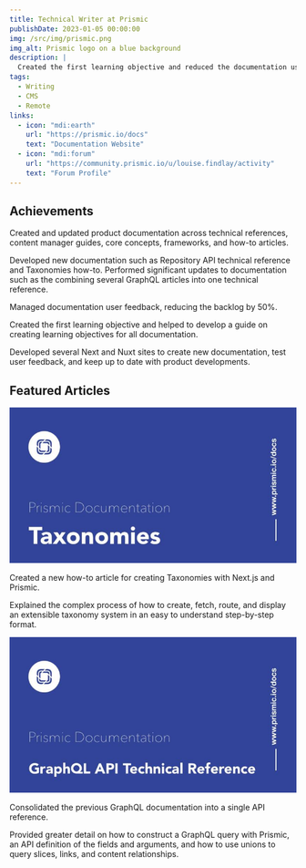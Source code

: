 ```yaml
---
title: Technical Writer at Prismic
publishDate: 2023-01-05 00:00:00
img: /src/img/prismic.png
img_alt: Prismic logo on a blue background
description: |
  Created the first learning objective and reduced the documentation user feedback backlog by 50%.
tags:
  - Writing
  - CMS
  - Remote
links:
  - icon: "mdi:earth"
    url: "https://prismic.io/docs"
    text: "Documentation Website"
  - icon: "mdi:forum"
    url: "https://community.prismic.io/u/louise.findlay/activity"
    text: "Forum Profile"
---
```


## Achievements

Created and updated product documentation across technical references, content manager guides, core concepts, frameworks, and how-to articles.

Developed new documentation such as Repository API technical reference and Taxonomies how-to. Performed significant updates to documentation such as the combining several GraphQL articles into one technical reference.

Managed documentation user feedback, reducing the backlog by 50%.

Created the first learning objective and helped to develop a guide on creating learning objectives for all documentation.

Developed several Next and Nuxt sites to create new documentation, test user feedback, and keep up to date with product developments.

## Featured Articles

<a href="https://prismic.io/docs/taxonomies-nextjs" target="_blank">![Create Taxonomies with Next.js](../../img/taxonomies-prismic.jpg)</a>

Created a new how-to article for creating Taxonomies with Next.js and Prismic.

Explained the complex process of how to create, fetch, route, and display an extensible taxonomy system in an easy to understand step-by-step format.

<a href="https://prismic.io/docs/graphql-technical-reference" target="_blank">![GraphQL API Technical Reference](../../img/graphql-prismic.jpg)</a>

Consolidated the previous GraphQL documentation into a single API reference.

Provided greater detail on how to construct a GraphQL query with Prismic, an API definition of the fields and arguments, and how to use unions to query slices, links, and content relationships.